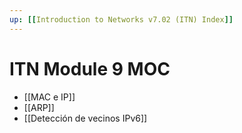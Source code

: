 ```yaml
---
up: [[Introduction to Networks v7.02 (ITN) Index]]
---
```

# ITN Module 9 MOC
- [[MAC e IP]]
- [[ARP]]
- [[Detección de vecinos IPv6]]
